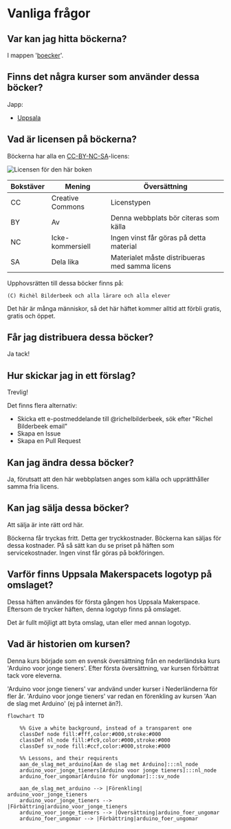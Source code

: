 # Vanliga frågor

## Var kan jag hitta böckerna?

I mappen '[boecker](boecker/README.md)'.

## Finns det några kurser som använder dessa böcker?

Japp:

 * [Uppsala](https://github.com/richelbilderbeek/arduinokurs)

## Vad är licensen på böckerna?

Böckerna har alla en [CC-BY-NC-SA](https://sv.wikipedia.org/wiki/Creative_Commons#Licenser)-licens:

![Licensen för den här boken](pics/CC-BY-NC-SA.png)

Bokstäver|Mening          |Översättning
---------|----------------|-----------------------------------------------
CC       |Creative Commons|Licenstypen
BY       |Av              |Denna webbplats bör citeras som källa
NC       |Icke-kommersiell|Ingen vinst får göras på detta material
SA       |Dela lika       |Materialet måste distribueras med samma licens

Upphovsrätten till dessa böcker finns på:

```
(C) Richèl Bilderbeek och alla lärare och alla elever
```

Det här är många människor, så det här häftet kommer alltid att förbli gratis, gratis och öppet.

## Får jag distribuera dessa böcker?

Ja tack!

## Hur skickar jag in ett förslag?

Trevlig!

Det finns flera alternativ:

 * Skicka ett e-postmeddelande till @richelbilderbeek, sök efter "Richel Bilderbeek email"
 * Skapa en Issue
 * Skapa en Pull Request

## Kan jag ändra dessa böcker?

Ja, förutsatt att den här webbplatsen anges som källa
och upprätthåller samma fria licens.

## Kan jag sälja dessa böcker?

Att sälja är inte rätt ord här.

Böckerna får tryckas fritt.
Detta ger tryckkostnader.
Böckerna kan säljas för dessa kostnader.
På så sätt kan du se priset på häften som servicekostnader.
Ingen vinst får göras på bokföringen.

## Varför finns Uppsala Makerspacets logotyp på omslaget?

Dessa häften användes för första gången 
hos Uppsala Makerspace. Eftersom de trycker häften,
denna logotyp finns på omslaget.

Det är fullt möjligt att byta omslag, utan eller med annan logotyp.

## Vad är historien om kursen?

Denna kurs började som en svensk översättning från en nederländska 
kurs 'Arduino voor jonge tieners'. Efter första översättning,
var kursen förbättrat tack vore eleverna.

'Arduino voor jonge tieners' var andvänd under kurser i Nederländerna
för fler år. 'Arduino voor jonge tieners' var redan en
förenkling av kursen 'Aan de slag met Arduino' (ej på internet än?).

```mermaid
flowchart TD

    %% Give a white background, instead of a transparent one
    classDef node fill:#fff,color:#000,stroke:#000
    classDef nl_node fill:#fc9,color:#000,stroke:#000
    classDef sv_node fill:#ccf,color:#000,stroke:#000

    %% Lessons, and their requirents
    aan_de_slag_met_arduino[Aan de slag met Arduino]:::nl_node
    arduino_voor_jonge_tieners[Arduino voor jonge tieners]:::nl_node
    arduino_foer_ungomar[Arduino för ungdomar]:::sv_node

    aan_de_slag_met_arduino --> |Förenkling| arduino_voor_jonge_tieners
    arduino_voor_jonge_tieners --> |Förbättring|arduino_voor_jonge_tieners
    arduino_voor_jonge_tieners --> |Översättning|arduino_foer_ungomar
    arduino_foer_ungomar --> |Förbättring|arduino_foer_ungomar
```

